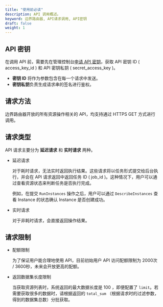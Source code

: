```yaml
---
title: "使用前必读"
description: API 调用概述。 
keyword: 边界路由器, API请求调用, API密钥
draft: false
weight: 1
---
```


## API 密钥

在调用 API 前，需要先在管理控制台[申请 API 密钥](https://console.qingcloud.com/access_keys/)，获取 API 密钥 ID ( access_key_id ) 和 API 密钥私钥 ( secret_access_key )。

- **密钥 ID** 将作为参数包含在每一个请求中发送。
- **密钥私钥**负责生成请求串的签名进行鉴权。

## 请求方法

边界路由器开放的所有资源操作相关的 API，均支持通过 HTTPS GET 方式进行调用。

## 请求类型

API 请求主要分为 **延迟请求** 和 **实时请求** 两种。

- 延迟请求
  
  对于耗时请求，无法实时返回执行结果。这些请求将以任务形式提交给后台执行，并会在 API 请求返回中返回任务 ID ( job_id )。这种情况下，用户可以通过查看资源状态来判断任务是否执行完成。
  
  例如，在提交 `RunInstances` 操作之后，用户可以通过 `DescribeInstances` 查看 Instance 的状态确认 Instance 是否创建成功。

- 实时请求
  
  对于非耗时请求，会直接返回操作结果。

## 请求限制

- 配额限制
  
  为了保证用户能合理地使用 API，目前初始用户 API 访问配额限制为 2000次 / 3600秒，未来会开放更高的配额。

- 返回数据集长度限制
  
  当获取资源列表时，系统返回的最大数据长度是 100 ，即便配置了 `limit`。若需要获取很多的数据时，请根据返回的 `total_sum` （根据请求时的过滤参数，得到的数据集总数）分批获取。
